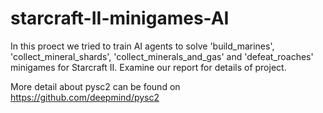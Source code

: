 # starcraft-II-minigames-AI

In this proect we tried to train AI agents to solve 'build_marines', 'collect_mineral_shards', 'collect_minerals_and_gas' and 'defeat_roaches' minigames for Starcraft II.
Examine our report for details of project.

More detail about pysc2 can be found on https://github.com/deepmind/pysc2
